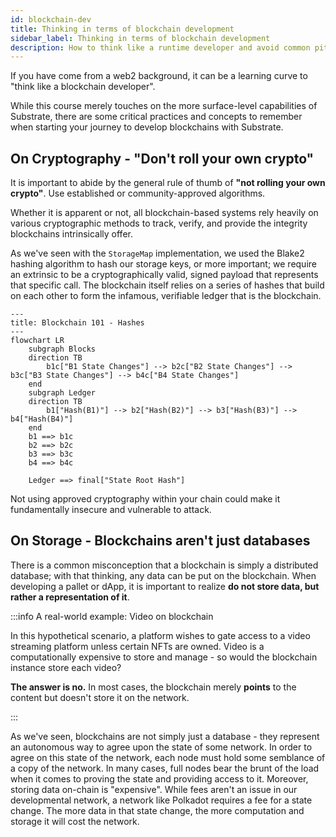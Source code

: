```yaml
---
id: blockchain-dev
title: Thinking in terms of blockchain development
sidebar_label: Thinking in terms of blockchain development
description: How to think like a runtime developer and avoid common pitfalls.
---
```


If you have come from a web2 background, it can be a learning curve to "think like a blockchain
developer".

While this course merely touches on the more surface-level capabilities of Substrate, there are some
critical practices and concepts to remember when starting your journey to develop blockchains with
Substrate.

## On Cryptography - "Don't roll your own crypto"

It is important to abide by the general rule of thumb of **"not rolling your own crypto"**. Use
established or community-approved algorithms.

Whether it is apparent or not, all blockchain-based systems rely heavily on various cryptographic
methods to track, verify, and provide the integrity blockchains intrinsically offer.

As we've seen with the `StorageMap` implementation, we used the Blake2 hashing algorithm to hash our
storage keys, or more important; we require an extrinsic to be a cryptographically valid, signed
payload that represents that specific call. The blockchain itself relies on a series of hashes that
build on each other to form the infamous, verifiable ledger that is the blockchain.

```mermaid
---
title: Blockchain 101 - Hashes
---
flowchart LR
    subgraph Blocks
    direction TB
        b1c["B1 State Changes"] --> b2c["B2 State Changes"] --> b3c["B3 State Changes"] --> b4c["B4 State Changes"]
    end
    subgraph Ledger
    direction TB
        b1["Hash(B1)"] --> b2["Hash(B2)"] --> b3["Hash(B3)"] --> b4["Hash(B4)"]
    end
    b1 ==> b1c
    b2 ==> b2c
    b3 ==> b3c
    b4 ==> b4c

    Ledger ==> final["State Root Hash"]
```

Not using approved cryptography within your chain could make it fundamentally insecure and
vulnerable to attack.

## On Storage - Blockchains aren't just databases

There is a common misconception that a blockchain is simply a distributed database; with that
thinking, any data can be put on the blockchain. When developing a pallet or dApp, it is important
to realize **do not store data, but rather a representation of it**.

:::info A real-world example: Video on blockchain

In this hypothetical scenario, a platform wishes to gate access to a video streaming platform unless
certain NFTs are owned. Video is a computationally expensive to store and manage - so would the
blockchain instance store each video?

**The answer is no.** In most cases, the blockchain merely **points** to the content but doesn't
store it on the network.

:::

As we've seen, blockchains are not simply just a database - they represent an autonomous way to
agree upon the state of some network. In order to agree on this state of the network, each node must
hold some semblance of a copy of the network. In many cases, full nodes bear the brunt of the load
when it comes to proving the state and providing access to it. Moreover, storing data on-chain is
"expensive". While fees aren't an issue in our developmental network, a network like Polkadot
requires a fee for a state change. The more data in that state change, the more computation and
storage it will cost the network.
